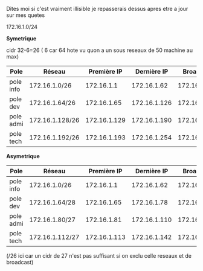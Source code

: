 Dites moi si c'est vraiment illisible je repasserais dessus apres etre a jour sur mes quetes 



172.16.1.0/24 


**Symetrique** 


cidr 32-6=26 ( 6 car 64 hote vu quon a un sous reseaux de 50 machine au max) 

|       Pole       |  Réseau      |   Première IP   |   Dernière IP   |    Broadcast    |
|------------------|------------|------------------|-----------------|-----------------|
|   pole info      | 172.16.1.0/26 |   172.16.1.1    |   172.16.1.62   |   172.16.1.63   |
|   pole dev       | 172.16.1.64/26 |  172.16.1.65    |   172.16.1.126  |   172.16.1.127  |
|   pole admi      | 172.16.1.128/26 | 172.16.1.129   |   172.16.1.190  |   172.16.1.191  |
|   pole tech      | 172.16.1.192/26 | 172.16.1.193   |   172.16.1.254  |   172.16.1.255  |

**Asymetrique**


|       Pole       | Réseau      |   Première IP   |   Dernière IP   |    Broadcast    |
|------------------|------------|------------------|-----------------|-----------------|
|   pole info      | 172.16.1.0/26 |   172.16.1.1    |   172.16.1.62   |   172.16.1.63   |
|   pole dev       | 172.16.1.64/28 |  172.16.1.65    |   172.16.1.78   |   172.16.1.79   |
|   pole admi      | 172.16.1.80/27 |  172.16.1.81    |   172.16.1.110  |   172.16.1.111  |
|   pole tech      | 172.16.1.112/27 | 172.16.1.113   |   172.16.1.142  |   172.16.1.143  |  

(/26 ici car un cidr de 27 n'est pas suffisant si on exclu celle reseaux et de broadcast)
